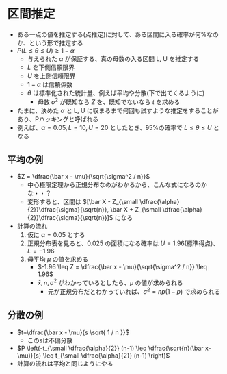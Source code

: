 # 区間推定

- ある一点の値を推定する(点推定)に対して、ある区間に入る確率が何%なのか、という形で推定する
- $P(L \leq \theta \leq U) \geq 1 - \alpha$
  - 与えられた $\alpha$ が保証する、真の母数の入る区間 L, U を推定する
  - $L$ を下側信頼限界
  - $U$ を上側信頼限界
  - $1-\alpha$ は信頼係数
  - $\theta$ は標準化された統計量、例えば平均や分散(下で出てくるように)
    - 母数 $\sigma^2$ が既知なら $Z$ を、既知でないなら $t$ を求める
- たまに、決めた $\alpha$ と L, U に収まるまで何回も試すような推定をすることがあり、Pハッキングと呼ばれる
- 例えば、$\alpha = 0.05, L = 10, U = 20$ としたとき、95%の確率で $L \leq \theta \leq U$ となる

## 平均の例

- $Z = \dfrac{\bar x - \mu}{\sqrt{\sigma^2 / n}}$
  - 中心極限定理から正規分布なのがわかるから、こんな式になるのかな・・？
  - 変形すると、区間は $[\bar X - Z_{\small \dfrac{\alpha}{2}}\dfrac{\sigma}{\sqrt{n}}, \bar X + Z_{\small  \dfrac{\alpha}{2}}\dfrac{\sigma}{\sqrt{n}}]$ になる
- 計算の流れ
  1. 仮に $\alpha = 0.05$ とする
  2. 正規分布表を見ると、$0.025$ の面積になる確率は $U=1.96$(標準得点)、$L=-1.96$
  3. 母平均 $\mu$ の値を求める
      - $-1.96 \leq Z = \dfrac{\bar x - \mu}{\sqrt{\sigma^2 / n}} \leq 1.96$
      - $\bar x, n, \sigma^2$ がわかっているとしたら、$\mu$ の値が求められる
        - 元が正規分布だとわかっていれば、$\sigma^2 = np(1-p)$ で求められる

## 分散の例

- $t=\dfrac{\bar x - \mu}{s \sqrt{ 1 / n }}$
  - このsは不偏分散
- $P \left(-t_{\small \dfrac{\alpha}{2}} (n-1) \leq \dfrac{\sqrt{n}(\bar x- \mu)}{s} \leq t_{\small \dfrac{\alpha}{2}} (n-1) \right)$
- 計算の流れは平均と同じようにやる

